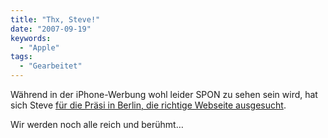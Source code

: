 ```yaml
---
title: "Thx, Steve!"
date: "2007-09-19"
keywords:
  - "Apple"
tags:
  - "Gearbeitet"
---
```


Während in der iPhone-Werbung wohl leider SPON zu sehen sein wird, hat sich Steve [für die Präsi in Berlin, die richtige Webseite ausgesucht](http://www.ifun.de/content/view/3676/1/).

Wir werden noch alle reich und berühmt…
